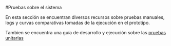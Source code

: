 #Pruebas sobre el sistema

En esta sección se encuentran diversos recursos sobre pruebas manuales, logs y curvas comparativas tomadas de la ejecución en el prototipo.

Tambien se encuentra una guía de desarrollo y ejecución sobre las [pruebas unitarias](pruebas_unitarias.md) 
